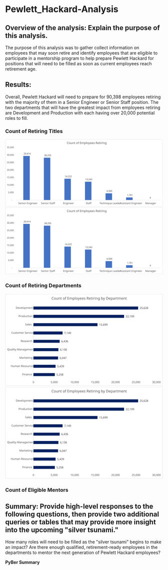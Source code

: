 # Pewlett_Hackard-Analysis <br />

## Overview of the analysis: Explain the purpose of this analysis. <br />

The purpose of this analysis was to gather collect information on employees that may soon retire and identify employees that are eligible to participate in a mentorship program to help prepare Pewlett Hackard for positions that will need to be filled as soon as current employees reach retirement age. <br />

## Results:
Overall, Pewlett Hackard will need to prepare for 90,398 employees retiring with the majority of them in a Senior Engineer or Senior Staff position. The two departments that will have the greatest impact from employees retiring are Development and Production with each having over 20,000 potential roles to fill. <br />

### Count of Retiring Titles <br />
![Alt text](https://github.com/daniethecreator/Pewlett_Hackard-Analysis/blob/main/Data/Count_of_Employees_Retiring.svg?sanitize=true)
<img src="https://github.com/daniethecreator/Pewlett_Hackard-Analysis/blob/main/Data/Count_of_Employees_Retiring.svg?sanitize=true">


### Count of Retiring Departments <br />
![Alt text](https://github.com/daniethecreator/Pewlett_Hackard-Analysis/blob/main/Data/Count_of_Employees_Retiring_Department.svg?sanitize=true)
<img src="https://github.com/daniethecreator/Pewlett_Hackard-Analysis/blob/main/Data/Count_of_Employees_Retiring_Department.svg?sanitize=true">

### Count of Eligible Mentors <br />


## Summary: Provide high-level responses to the following questions, then provide two additional queries or tables that may provide more insight into the upcoming "silver tsunami."

  How many roles will need to be filled as the "silver tsunami" begins to make an impact?
  Are there enough qualified, retirement-ready employees in the departments to mentor the next generation of Pewlett Hackard employees?


**PyBer Summary**
